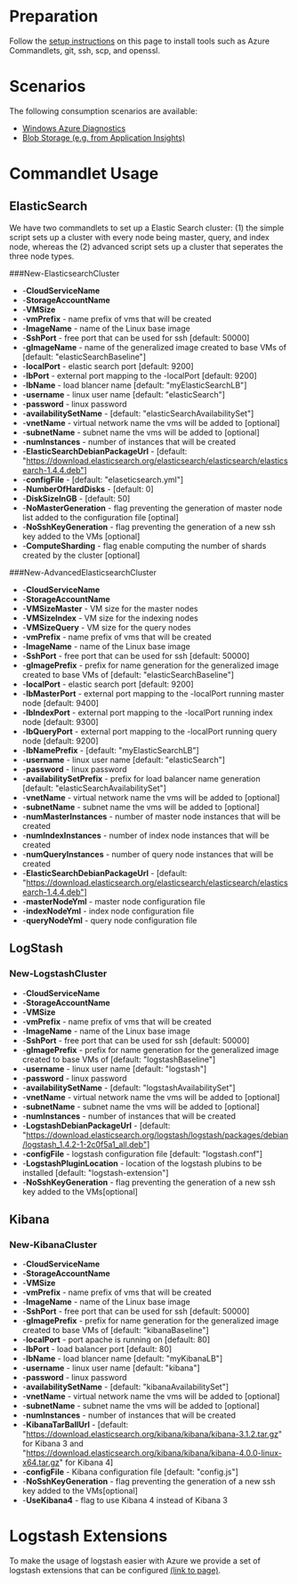 # Preparation
Follow the [setup instructions](/md/SetupInstructions.md) on this page to install tools such as Azure Commandlets, git, ssh, scp, and openssl.

# Scenarios
The following consumption scenarios are available:
- [Windows Azure Diagnostics](/md/AzureDiagnostics.md)
- [Blob Storage (e.g. from Application Insights)](/md/ApplicationInsights.md)


# Commandlet Usage

## ElasticSearch
We have two commandlets to set up a Elastic Search cluster: (1) the simple script sets up a cluster with every node being master, query, and index node, whereas the (2) advanced script sets up a cluster that seperates the three node types.

###New-ElasticsearchCluster
- -**CloudServiceName**
- -**StorageAccountName**
- -**VMSize**
- -**vmPrefix** - name prefix of vms that will be created
- -**ImageName** - name of the Linux base image
- -**SshPort** - free port that can be used for ssh [default: 50000]
- -**gImageName** - name of the generalized image created to base VMs of [default: "elasticSearchBaseline"]
- -**localPort** - elastic search port [default: 9200]
- -**lbPort** - external port mapping to the -localPort [default: 9200]
- -**lbName** - load blancer name [default: "myElasticSearchLB"]
- -**username** - linux user name [default: "elasticSearch"]
- -**password** - linux password
- -**availabilitySetName** - [default: "elasticSearchAvailabilitySet"]
- -**vnetName** - virtual network name the vms will be added to [optional]
- -**subnetName** - subnet name the vms will be added to [optional]
- -**numInstances** - number of instances that will be created
- -**ElasticSearchDebianPackageUrl** - [default: "https://download.elasticsearch.org/elasticsearch/elasticsearch/elasticsearch-1.4.4.deb"]
- -**configFile** - [default: "elaseticsearch.yml"]
- -**NumberOfHardDisks** - [default: 0]
- -**DiskSizeInGB** - [default: 50]
- -**NoMasterGeneration** - flag preventing the generation of master node list added to the configuration file [optinal]
- -**NoSshKeyGeneration** - flag preventing the generation of a new ssh key added to the VMs [optional]
- -**ComputeSharding** - flag enable computing the number of shards created by the cluster [optional]

###New-AdvancedElasticsearchCluster
- -**CloudServiceName**
- -**StorageAccountName**
- -**VMSizeMaster** - VM size for the master nodes
- -**VMSizeIndex** - VM size for the indexing nodes
- -**VMSizeQuery** - VM size for the query nodes
- -**vmPrefix** - name prefix of vms that will be created
- -**ImageName** - name of the Linux base image
- -**SshPort** - free port that can be used for ssh [default: 50000]
- -**gImagePrefix** - prefix for name generation for the generalized image created to base VMs of [default: "elasticSearchBaseline"]
- -**localPort** - elastic search port [default: 9200]
- -**lbMasterPort** - external port mapping to the -localPort running master node [default: 9400]
- -**lbIndexPort** - external port mapping to the -localPort running index node [default: 9300]
- -**lbQueryPort** - external port mapping to the -localPort running query node [default: 9200]
- -**lbNamePrefix** - [default: "myElasticSearchLB"]
- -**username** - linux user name [default: "elasticSearch"]
- -**password** - linux password
- -**availabilitySetPrefix** - prefix for load balancer name generation [default: "elasticSearchAvailabilitySet"]
- -**vnetName** - virtual network name the vms will be added to [optional]
- -**subnetName** - subnet name the vms will be added to [optional]
- -**numMasterInstances** - number of master node instances that will be created
- -**numIndexInstances** - number of index node instances that will be created
- -**numQueryInstances** - number of query node instances that will be created
- -**ElasticSearchDebianPackageUrl** - [default: "https://download.elasticsearch.org/elasticsearch/elasticsearch/elasticsearch-1.4.4.deb"]
- -**masterNodeYml** - master node configuration file
- -**indexNodeYml** - index node configuration file
- -**queryNodeYml** - query node configuration file

## LogStash
### New-LogstashCluster
- -**CloudServiceName**
- -**StorageAccountName**
- -**VMSize**
- -**vmPrefix** - name prefix of vms that will be created
- -**ImageName** - name of the Linux base image
- -**SshPort** - free port that can be used for ssh [default: 50000]
- -**gImagePrefix** - prefix for name generation for the generalized image created to base VMs of [default: "logstashBaseline"]
- -**username** - linux user name [default: "logstash"]
- -**password** - linux password
- -**availabilitySetName** - [default: "logstashAvailabilitySet"]
- -**vnetName** - virtual network name the vms will be added to [optional]
- -**subnetName** - subnet name the vms will be added to [optional]
- -**numInstances** - number of instances that will be created
- -**LogstashDebianPackageUrl** - [default: "https://download.elasticsearch.org/logstash/logstash/packages/debian/logstash_1.4.2-1-2c0f5a1_all.deb"]
- -**configFile** - logstash configuration file [default: "logstash.conf"]
- -**LogstashPluginLocation** - location of the logstash plubins to be installed [default: "logstash-extension"]
- -**NoSshKeyGeneration** - flag preventing the generation of a new ssh key added to the VMs[optional]

## Kibana
### New-KibanaCluster
- -**CloudServiceName**
- -**StorageAccountName**
- -**VMSize**
- -**vmPrefix** - name prefix of vms that will be created
- -**ImageName** - name of the Linux base image
- -**SshPort** - free port that can be used for ssh [default: 50000]
- -**gImagePrefix** - prefix for name generation for the generalized image created to base VMs of [default: "kibanaBaseline"]
- -**localPort** - port apache is running on  [default: 80]
- -**lbPort** - load balancer port [default: 80]
- -**lbName** - load blancer name [default: "myKibanaLB"]
- -**username** - linux user name [default: "kibana"]
- -**password** - linux password
- -**availabilitySetName** - [default: "kibanaAvailabilitySet"]
- -**vnetName** - virtual network name the vms will be added to [optional]
- -**subnetName** - subnet name the vms will be added to [optional]
- -**numInstances** - number of instances that will be created
- -**KibanaTarBallUrl** - [default: "https://download.elasticsearch.org/kibana/kibana/kibana-3.1.2.tar.gz" for Kibana 3 and "https://download.elasticsearch.org/kibana/kibana/kibana-4.0.0-linux-x64.tar.gz" for Kibana 4]
- -**configFile** - Kibana configuration file [default: "config.js"]
- -**NoSshKeyGeneration** - flag preventing the generation of a new ssh key added to the VMs[optional]
- -**UseKibana4** - flag to use Kibana 4 instead of Kibana 3

# Logstash Extensions
To make the usage of logstash easier with Azure we provide a set of logstash extensions that can be configured [(link to page)](/md/LogstashExtensions.md).